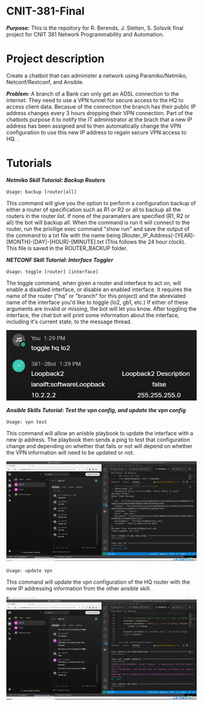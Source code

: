 # CNIT-381-Final
***Purpose:*** 
This is the repoitory for R. Berends, J. Sletten, S. Solsvik final project for CNIT 381 Network Programmability and Automation.

# Project description

Create a chatbot that can administer a network using Paramiko/Netmiko, Netconf/Restconf, and Ansible.

***Problem:***
A branch of a Bank can only get an ADSL connection to the internet. They need to use a VPN tunnel for secure access to the HQ to access client data.
Becasue of the connection the branch has their public IP address changes every 3 hours dropping their VPN connection. 
Part of the chatbots purpose it to notify the IT administrator at the brach that a new IP address has been assigned and to then automatically change the VPN configuration to use this new IP address to regain secure VPN access to HQ.
.
# Tutorials
***Netmiko Skill Tutorial: Backup Routers***
```
Usage: backup [router|all]
```
This command will give you the option to perform a configuration backup of either a router of specification such as R1 or R2 or all to backup all the routers in the router list.
If none of the paramaters are specified (R1, R2 or all) the bot will backup all.
When the command is run it will connect to the router, run the privilige exec command "show run" and save the output of the command to a txt file with the name being [Router_IP_Address]-[YEAR]-[MONTH]-[DAY]-[HOUR]-[MINUTE].txt (This follows the 24 hour clock).
This file is saved in the 
ROUTER_BACKUP folder.

***NETCONF Skill Tutorial: Interface Toggler***
```
Usage: toggle [router] [interface]
```
The toggle command, when given a router and interface to act on, will enable a disabled interface, or disable an enabled interface.
It requires the name of the router ("hq" or "branch" for this project) and the abreviated name of the interface you'd like to toggle (lo2, gb1, etc.)
If either of these arguments are invalid or missing, the bot will let you know.
After toggling the interface, the chat bot will print some information about the interface, including it's current state, to the message thread.

![screenshot](pictures/netconftutorial1.png)

***Ansible Skills Tutorial: Test the vpn config, and update the vpn config***
```
Usage: vpn test
```
This command will allow an anisble playbook to update the interface with a new ip address. The playbook then sends a ping to test that configuration change and depending on whether that fails or not will depend on whether the VPN information will need to be updated or not.

![screenshot](pictures/monitor_ping.png)
```
Usage: update vpn
```
This command will update the vpn configuration of the HQ router with the new IP addressing information from the other ansible skill.


![screenshot](pictures/monitor_vpn.png)




